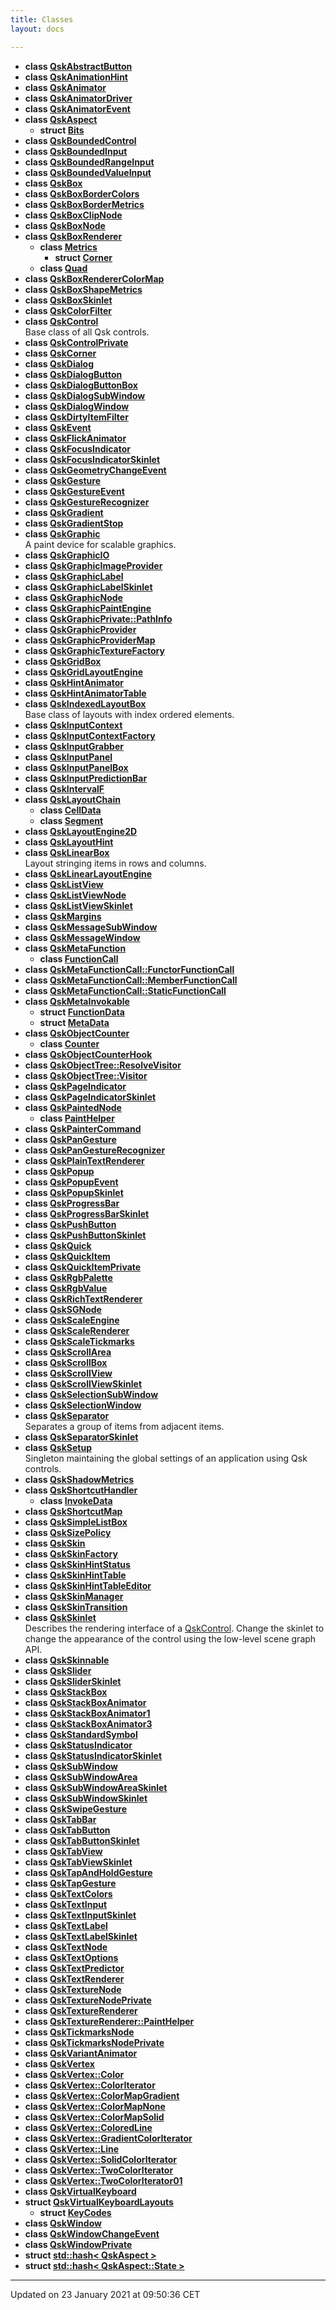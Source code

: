 ```yaml
---
title: Classes
layout: docs

---
```






* **class [QskAbstractButton](/docs/classes/class_qsk_abstract_button/)** 
* **class [QskAnimationHint](/docs/classes/class_qsk_animation_hint/)** 
* **class [QskAnimator](/docs/classes/class_qsk_animator/)** 
* **class [QskAnimatorDriver](/docs/classes/class_qsk_animator_driver/)** 
* **class [QskAnimatorEvent](/docs/classes/class_qsk_animator_event/)** 
* **class [QskAspect](/docs/classes/class_qsk_aspect/)** 
    * **struct [Bits](/docs/classes/struct_qsk_aspect_1_1_bits/)** 
* **class [QskBoundedControl](/docs/classes/class_qsk_bounded_control/)** 
* **class [QskBoundedInput](/docs/classes/class_qsk_bounded_input/)** 
* **class [QskBoundedRangeInput](/docs/classes/class_qsk_bounded_range_input/)** 
* **class [QskBoundedValueInput](/docs/classes/class_qsk_bounded_value_input/)** 
* **class [QskBox](/docs/classes/class_qsk_box/)** 
* **class [QskBoxBorderColors](/docs/classes/class_qsk_box_border_colors/)** 
* **class [QskBoxBorderMetrics](/docs/classes/class_qsk_box_border_metrics/)** 
* **class [QskBoxClipNode](/docs/classes/class_qsk_box_clip_node/)** 
* **class [QskBoxNode](/docs/classes/class_qsk_box_node/)** 
* **class [QskBoxRenderer](/docs/classes/class_qsk_box_renderer/)** 
    * **class [Metrics](/docs/classes/class_qsk_box_renderer_1_1_metrics/)** 
        * **struct [Corner](/docs/classes/struct_qsk_box_renderer_1_1_metrics_1_1_corner/)** 
    * **class [Quad](/docs/classes/class_qsk_box_renderer_1_1_quad/)** 
* **class [QskBoxRendererColorMap](/docs/classes/class_qsk_box_renderer_color_map/)** 
* **class [QskBoxShapeMetrics](/docs/classes/class_qsk_box_shape_metrics/)** 
* **class [QskBoxSkinlet](/docs/classes/class_qsk_box_skinlet/)** 
* **class [QskColorFilter](/docs/classes/class_qsk_color_filter/)** 
* **class [QskControl](/docs/classes/class_qsk_control/)** <br>Base class of all Qsk controls. 
* **class [QskControlPrivate](/docs/classes/class_qsk_control_private/)** 
* **class [QskCorner](/docs/classes/class_qsk_corner/)** 
* **class [QskDialog](/docs/classes/class_qsk_dialog/)** 
* **class [QskDialogButton](/docs/classes/class_qsk_dialog_button/)** 
* **class [QskDialogButtonBox](/docs/classes/class_qsk_dialog_button_box/)** 
* **class [QskDialogSubWindow](/docs/classes/class_qsk_dialog_sub_window/)** 
* **class [QskDialogWindow](/docs/classes/class_qsk_dialog_window/)** 
* **class [QskDirtyItemFilter](/docs/classes/class_qsk_dirty_item_filter/)** 
* **class [QskEvent](/docs/classes/class_qsk_event/)** 
* **class [QskFlickAnimator](/docs/classes/class_qsk_flick_animator/)** 
* **class [QskFocusIndicator](/docs/classes/class_qsk_focus_indicator/)** 
* **class [QskFocusIndicatorSkinlet](/docs/classes/class_qsk_focus_indicator_skinlet/)** 
* **class [QskGeometryChangeEvent](/docs/classes/class_qsk_geometry_change_event/)** 
* **class [QskGesture](/docs/classes/class_qsk_gesture/)** 
* **class [QskGestureEvent](/docs/classes/class_qsk_gesture_event/)** 
* **class [QskGestureRecognizer](/docs/classes/class_qsk_gesture_recognizer/)** 
* **class [QskGradient](/docs/classes/class_qsk_gradient/)** 
* **class [QskGradientStop](/docs/classes/class_qsk_gradient_stop/)** 
* **class [QskGraphic](/docs/classes/class_qsk_graphic/)** <br>A paint device for scalable graphics. 
* **class [QskGraphicIO](/docs/classes/class_qsk_graphic_i_o/)** 
* **class [QskGraphicImageProvider](/docs/classes/class_qsk_graphic_image_provider/)** 
* **class [QskGraphicLabel](/docs/classes/class_qsk_graphic_label/)** 
* **class [QskGraphicLabelSkinlet](/docs/classes/class_qsk_graphic_label_skinlet/)** 
* **class [QskGraphicNode](/docs/classes/class_qsk_graphic_node/)** 
* **class [QskGraphicPaintEngine](/docs/classes/class_qsk_graphic_paint_engine/)** 
* **class [QskGraphicPrivate::PathInfo](/docs/classes/class_qsk_graphic_private_1_1_path_info/)** 
* **class [QskGraphicProvider](/docs/classes/class_qsk_graphic_provider/)** 
* **class [QskGraphicProviderMap](/docs/classes/class_qsk_graphic_provider_map/)** 
* **class [QskGraphicTextureFactory](/docs/classes/class_qsk_graphic_texture_factory/)** 
* **class [QskGridBox](/docs/classes/class_qsk_grid_box/)** 
* **class [QskGridLayoutEngine](/docs/classes/class_qsk_grid_layout_engine/)** 
* **class [QskHintAnimator](/docs/classes/class_qsk_hint_animator/)** 
* **class [QskHintAnimatorTable](/docs/classes/class_qsk_hint_animator_table/)** 
* **class [QskIndexedLayoutBox](/docs/classes/class_qsk_indexed_layout_box/)** <br>Base class of layouts with index ordered elements. 
* **class [QskInputContext](/docs/classes/class_qsk_input_context/)** 
* **class [QskInputContextFactory](/docs/classes/class_qsk_input_context_factory/)** 
* **class [QskInputGrabber](/docs/classes/class_qsk_input_grabber/)** 
* **class [QskInputPanel](/docs/classes/class_qsk_input_panel/)** 
* **class [QskInputPanelBox](/docs/classes/class_qsk_input_panel_box/)** 
* **class [QskInputPredictionBar](/docs/classes/class_qsk_input_prediction_bar/)** 
* **class [QskIntervalF](/docs/classes/class_qsk_interval_f/)** 
* **class [QskLayoutChain](/docs/classes/class_qsk_layout_chain/)** 
    * **class [CellData](/docs/classes/class_qsk_layout_chain_1_1_cell_data/)** 
    * **class [Segment](/docs/classes/class_qsk_layout_chain_1_1_segment/)** 
* **class [QskLayoutEngine2D](/docs/classes/class_qsk_layout_engine2_d/)** 
* **class [QskLayoutHint](/docs/classes/class_qsk_layout_hint/)** 
* **class [QskLinearBox](/docs/classes/class_qsk_linear_box/)** <br>Layout stringing items in rows and columns. 
* **class [QskLinearLayoutEngine](/docs/classes/class_qsk_linear_layout_engine/)** 
* **class [QskListView](/docs/classes/class_qsk_list_view/)** 
* **class [QskListViewNode](/docs/classes/class_qsk_list_view_node/)** 
* **class [QskListViewSkinlet](/docs/classes/class_qsk_list_view_skinlet/)** 
* **class [QskMargins](/docs/classes/class_qsk_margins/)** 
* **class [QskMessageSubWindow](/docs/classes/class_qsk_message_sub_window/)** 
* **class [QskMessageWindow](/docs/classes/class_qsk_message_window/)** 
* **class [QskMetaFunction](/docs/classes/class_qsk_meta_function/)** 
    * **class [FunctionCall](/docs/classes/class_qsk_meta_function_1_1_function_call/)** 
* **class [QskMetaFunctionCall::FunctorFunctionCall](/docs/classes/class_qsk_meta_function_call_1_1_functor_function_call/)** 
* **class [QskMetaFunctionCall::MemberFunctionCall](/docs/classes/class_qsk_meta_function_call_1_1_member_function_call/)** 
* **class [QskMetaFunctionCall::StaticFunctionCall](/docs/classes/class_qsk_meta_function_call_1_1_static_function_call/)** 
* **class [QskMetaInvokable](/docs/classes/class_qsk_meta_invokable/)** 
    * **struct [FunctionData](/docs/classes/struct_qsk_meta_invokable_1_1_function_data/)** 
    * **struct [MetaData](/docs/classes/struct_qsk_meta_invokable_1_1_meta_data/)** 
* **class [QskObjectCounter](/docs/classes/class_qsk_object_counter/)** 
    * **class [Counter](/docs/classes/class_qsk_object_counter_1_1_counter/)** 
* **class [QskObjectCounterHook](/docs/classes/class_qsk_object_counter_hook/)** 
* **class [QskObjectTree::ResolveVisitor](/docs/classes/class_qsk_object_tree_1_1_resolve_visitor/)** 
* **class [QskObjectTree::Visitor](/docs/classes/class_qsk_object_tree_1_1_visitor/)** 
* **class [QskPageIndicator](/docs/classes/class_qsk_page_indicator/)** 
* **class [QskPageIndicatorSkinlet](/docs/classes/class_qsk_page_indicator_skinlet/)** 
* **class [QskPaintedNode](/docs/classes/class_qsk_painted_node/)** 
    * **class [PaintHelper](/docs/classes/class_qsk_painted_node_1_1_paint_helper/)** 
* **class [QskPainterCommand](/docs/classes/class_qsk_painter_command/)** 
* **class [QskPanGesture](/docs/classes/class_qsk_pan_gesture/)** 
* **class [QskPanGestureRecognizer](/docs/classes/class_qsk_pan_gesture_recognizer/)** 
* **class [QskPlainTextRenderer](/docs/classes/class_qsk_plain_text_renderer/)** 
* **class [QskPopup](/docs/classes/class_qsk_popup/)** 
* **class [QskPopupEvent](/docs/classes/class_qsk_popup_event/)** 
* **class [QskPopupSkinlet](/docs/classes/class_qsk_popup_skinlet/)** 
* **class [QskProgressBar](/docs/classes/class_qsk_progress_bar/)** 
* **class [QskProgressBarSkinlet](/docs/classes/class_qsk_progress_bar_skinlet/)** 
* **class [QskPushButton](/docs/classes/class_qsk_push_button/)** 
* **class [QskPushButtonSkinlet](/docs/classes/class_qsk_push_button_skinlet/)** 
* **class [QskQuick](/docs/classes/class_qsk_quick/)** 
* **class [QskQuickItem](/docs/classes/class_qsk_quick_item/)** 
* **class [QskQuickItemPrivate](/docs/classes/class_qsk_quick_item_private/)** 
* **class [QskRgbPalette](/docs/classes/class_qsk_rgb_palette/)** 
* **class [QskRgbValue](/docs/classes/class_qsk_rgb_value/)** 
* **class [QskRichTextRenderer](/docs/classes/class_qsk_rich_text_renderer/)** 
* **class [QskSGNode](/docs/classes/class_qsk_s_g_node/)** 
* **class [QskScaleEngine](/docs/classes/class_qsk_scale_engine/)** 
* **class [QskScaleRenderer](/docs/classes/class_qsk_scale_renderer/)** 
* **class [QskScaleTickmarks](/docs/classes/class_qsk_scale_tickmarks/)** 
* **class [QskScrollArea](/docs/classes/class_qsk_scroll_area/)** 
* **class [QskScrollBox](/docs/classes/class_qsk_scroll_box/)** 
* **class [QskScrollView](/docs/classes/class_qsk_scroll_view/)** 
* **class [QskScrollViewSkinlet](/docs/classes/class_qsk_scroll_view_skinlet/)** 
* **class [QskSelectionSubWindow](/docs/classes/class_qsk_selection_sub_window/)** 
* **class [QskSelectionWindow](/docs/classes/class_qsk_selection_window/)** 
* **class [QskSeparator](/docs/classes/class_qsk_separator/)** <br>Separates a group of items from adjacent items. 
* **class [QskSeparatorSkinlet](/docs/classes/class_qsk_separator_skinlet/)** 
* **class [QskSetup](/docs/classes/class_qsk_setup/)** <br>Singleton maintaining the global settings of an application using Qsk controls. 
* **class [QskShadowMetrics](/docs/classes/class_qsk_shadow_metrics/)** 
* **class [QskShortcutHandler](/docs/classes/class_qsk_shortcut_handler/)** 
    * **class [InvokeData](/docs/classes/class_qsk_shortcut_handler_1_1_invoke_data/)** 
* **class [QskShortcutMap](/docs/classes/class_qsk_shortcut_map/)** 
* **class [QskSimpleListBox](/docs/classes/class_qsk_simple_list_box/)** 
* **class [QskSizePolicy](/docs/classes/class_qsk_size_policy/)** 
* **class [QskSkin](/docs/classes/class_qsk_skin/)** 
* **class [QskSkinFactory](/docs/classes/class_qsk_skin_factory/)** 
* **class [QskSkinHintStatus](/docs/classes/class_qsk_skin_hint_status/)** 
* **class [QskSkinHintTable](/docs/classes/class_qsk_skin_hint_table/)** 
* **class [QskSkinHintTableEditor](/docs/classes/class_qsk_skin_hint_table_editor/)** 
* **class [QskSkinManager](/docs/classes/class_qsk_skin_manager/)** 
* **class [QskSkinTransition](/docs/classes/class_qsk_skin_transition/)** 
* **class [QskSkinlet](/docs/classes/class_qsk_skinlet/)** <br>Describes the rendering interface of a [QskControl](). Change the skinlet to change the appearance of the control using the low-level scene graph API. 
* **class [QskSkinnable](/docs/classes/class_qsk_skinnable/)** 
* **class [QskSlider](/docs/classes/class_qsk_slider/)** 
* **class [QskSliderSkinlet](/docs/classes/class_qsk_slider_skinlet/)** 
* **class [QskStackBox](/docs/classes/class_qsk_stack_box/)** 
* **class [QskStackBoxAnimator](/docs/classes/class_qsk_stack_box_animator/)** 
* **class [QskStackBoxAnimator1](/docs/classes/class_qsk_stack_box_animator1/)** 
* **class [QskStackBoxAnimator3](/docs/classes/class_qsk_stack_box_animator3/)** 
* **class [QskStandardSymbol](/docs/classes/class_qsk_standard_symbol/)** 
* **class [QskStatusIndicator](/docs/classes/class_qsk_status_indicator/)** 
* **class [QskStatusIndicatorSkinlet](/docs/classes/class_qsk_status_indicator_skinlet/)** 
* **class [QskSubWindow](/docs/classes/class_qsk_sub_window/)** 
* **class [QskSubWindowArea](/docs/classes/class_qsk_sub_window_area/)** 
* **class [QskSubWindowAreaSkinlet](/docs/classes/class_qsk_sub_window_area_skinlet/)** 
* **class [QskSubWindowSkinlet](/docs/classes/class_qsk_sub_window_skinlet/)** 
* **class [QskSwipeGesture](/docs/classes/class_qsk_swipe_gesture/)** 
* **class [QskTabBar](/docs/classes/class_qsk_tab_bar/)** 
* **class [QskTabButton](/docs/classes/class_qsk_tab_button/)** 
* **class [QskTabButtonSkinlet](/docs/classes/class_qsk_tab_button_skinlet/)** 
* **class [QskTabView](/docs/classes/class_qsk_tab_view/)** 
* **class [QskTabViewSkinlet](/docs/classes/class_qsk_tab_view_skinlet/)** 
* **class [QskTapAndHoldGesture](/docs/classes/class_qsk_tap_and_hold_gesture/)** 
* **class [QskTapGesture](/docs/classes/class_qsk_tap_gesture/)** 
* **class [QskTextColors](/docs/classes/class_qsk_text_colors/)** 
* **class [QskTextInput](/docs/classes/class_qsk_text_input/)** 
* **class [QskTextInputSkinlet](/docs/classes/class_qsk_text_input_skinlet/)** 
* **class [QskTextLabel](/docs/classes/class_qsk_text_label/)** 
* **class [QskTextLabelSkinlet](/docs/classes/class_qsk_text_label_skinlet/)** 
* **class [QskTextNode](/docs/classes/class_qsk_text_node/)** 
* **class [QskTextOptions](/docs/classes/class_qsk_text_options/)** 
* **class [QskTextPredictor](/docs/classes/class_qsk_text_predictor/)** 
* **class [QskTextRenderer](/docs/classes/class_qsk_text_renderer/)** 
* **class [QskTextureNode](/docs/classes/class_qsk_texture_node/)** 
* **class [QskTextureNodePrivate](/docs/classes/class_qsk_texture_node_private/)** 
* **class [QskTextureRenderer](/docs/classes/class_qsk_texture_renderer/)** 
* **class [QskTextureRenderer::PaintHelper](/docs/classes/class_qsk_texture_renderer_1_1_paint_helper/)** 
* **class [QskTickmarksNode](/docs/classes/class_qsk_tickmarks_node/)** 
* **class [QskTickmarksNodePrivate](/docs/classes/class_qsk_tickmarks_node_private/)** 
* **class [QskVariantAnimator](/docs/classes/class_qsk_variant_animator/)** 
* **class [QskVertex](/docs/classes/class_qsk_vertex/)** 
* **class [QskVertex::Color](/docs/classes/class_qsk_vertex_1_1_color/)** 
* **class [QskVertex::ColorIterator](/docs/classes/class_qsk_vertex_1_1_color_iterator/)** 
* **class [QskVertex::ColorMapGradient](/docs/classes/class_qsk_vertex_1_1_color_map_gradient/)** 
* **class [QskVertex::ColorMapNone](/docs/classes/class_qsk_vertex_1_1_color_map_none/)** 
* **class [QskVertex::ColorMapSolid](/docs/classes/class_qsk_vertex_1_1_color_map_solid/)** 
* **class [QskVertex::ColoredLine](/docs/classes/class_qsk_vertex_1_1_colored_line/)** 
* **class [QskVertex::GradientColorIterator](/docs/classes/class_qsk_vertex_1_1_gradient_color_iterator/)** 
* **class [QskVertex::Line](/docs/classes/class_qsk_vertex_1_1_line/)** 
* **class [QskVertex::SolidColorIterator](/docs/classes/class_qsk_vertex_1_1_solid_color_iterator/)** 
* **class [QskVertex::TwoColorIterator](/docs/classes/class_qsk_vertex_1_1_two_color_iterator/)** 
* **class [QskVertex::TwoColorIterator01](/docs/classes/class_qsk_vertex_1_1_two_color_iterator01/)** 
* **class [QskVirtualKeyboard](/docs/classes/class_qsk_virtual_keyboard/)** 
* **struct [QskVirtualKeyboardLayouts](/docs/classes/struct_qsk_virtual_keyboard_layouts/)** 
    * **struct [KeyCodes](/docs/classes/struct_qsk_virtual_keyboard_layouts_1_1_key_codes/)** 
* **class [QskWindow](/docs/classes/class_qsk_window/)** 
* **class [QskWindowChangeEvent](/docs/classes/class_qsk_window_change_event/)** 
* **class [QskWindowPrivate](/docs/classes/class_qsk_window_private/)** 
* **struct [std::hash< QskAspect >](/docs/classes/structstd_1_1hash_3_01_qsk_aspect_01_4/)** 
* **struct [std::hash< QskAspect::State >](/docs/classes/structstd_1_1hash_3_01_qsk_aspect_1_1_state_01_4/)** 



-------------------------------

Updated on 23 January 2021 at 09:50:36 CET
